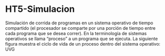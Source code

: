 # HT5-Simulacion
Simulación de corrida de programas en un sistema operativo de tiempo compartido (el procesador se comparte por una porción de tiempo entre cada programa que se desea correr). En la terminología de sistemas operativos se llama “proceso” a un programa que se ejecuta. La siguiente figura muestra el ciclo de vida de un proceso dentro del sistema operativo:
UVG
